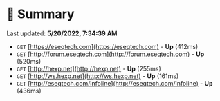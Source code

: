 # 📖 Summary
Last updated: **5/20/2022, 7:34:39 AM**

- `GET` [https://eseqtech.com](https://eseqtech.com) - **Up** (412ms)
- `GET` [http://forum.eseqtech.com](http://forum.eseqtech.com) - **Up** (520ms)
- `GET` [http://hexp.net](http://hexp.net) - **Up** (255ms)
- `GET` [http://ws.hexp.net](http://ws.hexp.net) - **Up** (161ms)
- `GET` [http://eseqtech.com/infoline](http://eseqtech.com/infoline) - **Up** (436ms)

